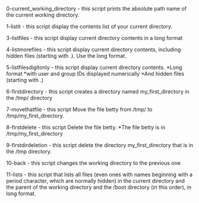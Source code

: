 0-current_working_directory - this script prints the absolute path name of the current working directory.

1-listit - this script display the contents list of your current directory.

3-listfiles - this script display current directory contents in a long format

4-listmorefiles - this script display  current directory contents, including hidden files (starting with .). Use the long format.

5-listfilesdigitonly - this script display  current directory contents.
*Long format
*with user and group IDs displayed numerically
*And hidden files (starting with .)

 6-firstdirectory - this script creates a directory named my_first_directory in the /tmp/ directory 

 7-movethatfile - this script Move the file betty from /tmp/ to /tmp/my_first_directory.

 8-firstdelete - this script Delete the file betty.
*The file betty is in /tmp/my_first_directory

9-firstdirdeletion - this script delete the directory my_first_directory that is in the /tmp directory.

10-back - this script changes the working directory to the previous one

11-lists - this script that lists all files (even ones with names beginning with a period character, which are normally hidden) in the current directory and the parent of the working directory and the /boot directory (in this order), in long format.